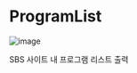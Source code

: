 # ProgramList
![image](https://user-images.githubusercontent.com/44596184/120575308-c6203680-c45b-11eb-866b-b497e7457264.png)

SBS 사이트 내 프로그램 리스트 출력
